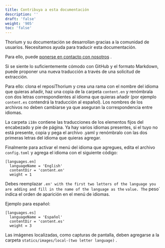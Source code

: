 ```yaml
---
title: Contribuya a esta documentación
description: ''
draft: 'false'
weight: '905'
toc: 'false'
---
```


Thorium y su documentación se desarrollan gracias a la comunidad de usuarios. Necesitamos ayuda para traducir esta documentación.

Para ello, puede <a href="https://www.edrlab.org/contact/">ponerse en contacto con nosotros</a> .

Si se siente lo suficientemente cómodo con GitHub y el formato Markdown, puede proponer una nueva traducción a través de una solicitud de extracción.

Para ello: clona el reposiThorium  y crea una rama con el nombre del idioma que quieras añadir, haz una copia de la carpeta `content.en` y renómbrala con dos letras correspondientes al idioma que quieras añadir (por ejemplo `content.es` contendrá la traducción al español). Los nombres de los archivos no deben cambiarse ya que aseguran la correspondencia entre idiomas.

La carpeta `i18n` contiene las traducciones de los elementos fijos del encabezado y pie de página. Ya hay varios idiomas presentes, si el tuyo no está presente, copia y pega el archivo .yaml y renómbralo con las dos primeras letras del idioma que quieras agregar.

Finalmente para activar el menú del idioma que agregues, edita el archivo `config.toml` y agrega el idioma con el siguiente código:

```
[languages.en]
  languageName = 'English'
  contentDir = 'content.en'
  weight = 1
```

Debes reemplazar `.en' with the first two letters of the language you are adding and fill in the name of the language as the` `value. The` peso` indica el orden de aparición en el menú de idiomas.

Ejemplo para español:

```
[languages.es]
  languageName = 'Español'
  contentDir = 'content.es'
  weight = 3
```

Las imágenes localizadas, como capturas de pantalla, deben agregarse a la carpeta `statics/images/local-(two letter language)` .
